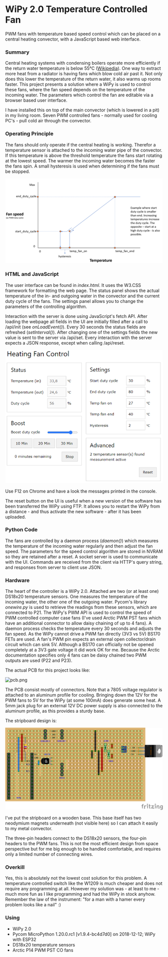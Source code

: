 # WiPy 2.0 Temperature Controlled Fan
PWM fans with temperature based speed control which can be placed on a central heating convector, with a JavaScript based web interface.

### Summary
Central heating systems with condensing boilers operate more efficiently if the return water temperature is below 55°C ([Wikipedia](https://en.wikipedia.org/wiki/Condensing_boiler)). One way to extract more heat from a radiator is having fans which blow cold air past it. Not only does this lower the temperature of the return water, it also warms up rooms faster. This project presents a solution where a WiPy is used to control these fans, where the fan speed depends on the temperature of the incoming water. The parameters which control the fan are editable via a browser based user interface.

I have installed this on top of the main convector (which is lowered in a pit) in my living room. Seven PWM controlled fans - normally used for cooling PC's - pull cold air through the convector.

### Operating Principle
The fans should only operate if the central heating is working. Therefor a temperature sensor is attached to the incoming water pipe of the convector. If this temperature is above the threshold temperature the fans start rotating at the lowest speed. The warmer the incoming water becomes the faster the fans spin. A small hysteresis is used when determining if the fans must be stopped.

![graph.png](https://github.com/erikdelange/WiPy-2.0-Temperature-Controlled-Fan/blob/master/graph.png)

### HTML and JavaScript
The user interface can be found in *index.html*. It uses the W3.CSS framework for formatting the web page. The status panel shows the actual temperature of the in- and outgoing water in the convector and the current duty cycle of the fans. The settings panel allows you to change the parameters of the controlling algorithm.

Interaction with the server is done using JavaScript's fetch API. After loading the webpage all fields in the UI are initially filled after a call to /api/init (see *onLoadEvent()*). Every 30 seconds the status fields are refreshed (*setInterval()*). After changing one of the settings fields the new value is sent to the server via /api/set. Every interaction with the server expects a JSON response, except when calling /api/reset.

![ui.png](https://github.com/erikdelange/WiPy-2.0-Temperature-Controlled-Fan/blob/master/ui.png)

Use F12 on Chrome and have a look the messages printed in the console.

The reset button on the UI is useful when a new version of the software has been transferred the WiPy using FTP. It allows you to restart the WiPy from a distance - and thus activate the new software - after it has been uploaded.

### Python Code
The fans are controlled by a daemon process (*daemon()*) which measures the temperature of the incoming water regularly and then adjust the fan speed. The parameters for the speed control algorithm are stored in NVRAM so they are retained after a reset. A socket server is used to communicate with the UI. Commands are received from the client via HTTP's query string, and responses from server to client use JSON.

### Hardware
The heart of the controller is a WiPy 2.0. Attached are two (or at least one) DS18x20 temperature sensors. One measures the temperature of the incoming water, the other one of the outgoing water. Pycom's library *onewire.py* is used to retrieve the readings from these sensors, which are connected to P21. The WiPy's PWM API is used to control the speed of PWM controlled computer case fans (I've used Arctic PWM PST fans which have an additional connector to allow daisy chaining of up to 4 fans). A daemon process checks the temperature every 30 seconds and adjusts the fan speed. As the WiPy cannot drive a PWM fan directly (3V3 vs 5V) BS170 FETs are used. A fan's PWM pin expects an external open collector/drain circuit which can sink 5V. Although a BS170 can officially not be opened completely at a 3V3 gate voltage it did work OK for me. Because the Arctic documentation specifies only 4 fans can be daisy chained two PWM outputs are used (P22 and P23).

The actual PCB for this project looks like:

![pcb.png](https://github.com/erikdelange/WiPy-2.0-Temperature-Controlled-Fan/blob/master/pcb.png)

The PCB consist mostly of connectors. Note that a 7805 voltage regulator is attached to an aluminum profile for cooling. Bringing down the 12V for the PWM fans to 5V for the WiPy (at some 100mA) does generate some heat. A 5mm jack plug for an external 12V DC power supply is also connected to the aluminum profile, as this provides a sturdy base.

The stripboard design is:

![stripboard.png](https://github.com/erikdelange/WiPy-2.0-Temperature-Controlled-Fan/blob/master/stripboard.png)

I've put the stripboard on a wooden base. This base itself has two neodymium magnets underneath (not visible here) so I can attach it easily to my metal convector.

The three-pin headers connect to the DS18x20 sensors, the four-pin headers to the PWM fans. This is not the most efficient design from space perspective but for me big enough to be handled comfortable, and requires only a limited number of connecting wires.

### Overkill
Yes, this is absolutely not the lowest cost solution for this problem. A temperature controlled switch like the W1209 is much cheaper and does not require any programming at all. However my solution was - at least to me - much more fun as I like programming and had the WiPy in stock anyhow. Remember the law of the instrument: "for a man with a hamer every problem looks like a nail" :)

### Using
* WiPy 2.0
* Pycom MicroPython 1.20.0.rc1 [v1.9.4-bc4d7d0] on 2018-12-12; WiPy with ESP32
* DS18x20 temperature sensors
* Arctic P14 PWM PST CO fans
